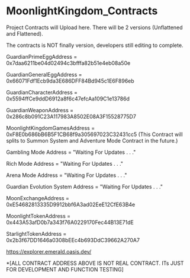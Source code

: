 # MoonlightKingdom_Contracts
Project Contracts will Upload here.
There will be 2 versions (Unflattened and Flattened).

The contracts is NOT finally version, developers still editing to complete.

GuardianPrimeEggAddress = 0x7daa6211be04d02494c3bfffa82b51e4eb08a50e

GuardianGeneralEggAddress = 0x66071Fdf1Ecb9da3E686DFF84Bd945c1E6F896eb

GuardianCharacterAddress = 0x5594ffCe9ddD6912a8f6c47efcAa109C1e13786d

GuardianWeaponAddress = 0x286c8b091C23A117983A8502E08A3F15528775D7

MoonlightKingdomGamesAddress = 0xF8E0b686bB6B5F1CB68f9a305697023C32431cc5
(This Contract will splits to Summon System and Adventure Mode Contract in the future.)

Gambling Mode Address = "Waiting For Updates . . ."

Rich Mode Address = "Waiting For Updates . . ."

Arena Mode Address = "Waiting For Updates . . ."

Guardian Evolution System Address = "Waiting For Updates . . ."

MoonExchangeAddress = 0xE54682813335D9912bbf6A3ad02EeE12CfE63B4e

MoonlightTokenAddress = 0x443A53afD0b7a343f76A0229170Fec44B13E71dE

StarlightTokenAddress = 0x2b3f67DD1646a0308bEEc4b693DdC39662A270A7


https://explorer.emerald.oasis.dev/

*[ALL CONTRACT ADDRESS ABOVE IS NOT REAL CONTRACT. ITs JUST FOR DEVELOPMENT AND FUNCTION TESTING]
